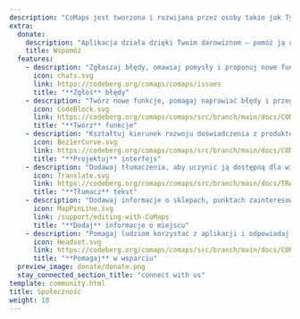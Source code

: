 ```yaml
---
description: "CoMaps jest tworzona i rozwijana przez osoby takie jak Ty"
extra:
  donate:
    description: "Aplikacja działa dzięki Twoim darowiznom – pomóż ją ulepszać"
    title: Wspomóż
  features:
    - description: "Zgłaszaj błędy, omawiaj pomysły i proponuj nowe funkcje"
      icon: chats.svg
      link: https://codeberg.org/comaps/comaps/issues
      title: "**Zgłoś** błędy"
    - description: "Twórz nowe funkcje, pomagaj naprawiać błędy i przeglądaj kod"
      icon: CodeBlock.svg
      link: https://codeberg.org/comaps/comaps/src/branch/main/docs/CONTRIBUTING.md
      title: "**Twórz** funkcje"
    - description: "Kształtuj kierunek rozwoju doświadczenia z produktem"
      icon: BezierCurve.svg
      link: https://codeberg.org/comaps/comaps/src/branch/main/docs/CONTRIBUTING.md
      title: "**Projektuj** interfejs"
    - description: "Dodawaj tłumaczenia, aby uczynić ją dostępną dla większej liczby osób na całym świecie"
      icon: Translate.svg
      link: https://codeberg.org/comaps/comaps/src/branch/main/docs/TRANSLATIONS.md
      title: "**Tłumacz** tekst"
    - description: "Dodawaj informacje o sklepach, punktach zainteresowania, szlakach i transporcie publicznym do OpenStreetMap"
      icon: MapPinLine.svg
      link: /support/editing-with-CoMaps
      title: "**Dodaj** informacje o miejscu"
    - description: "Pomagaj ludziom korzystać z aplikacji i odpowiadaj na pytania"
      icon: Headset.svg
      link: https://codeberg.org/comaps/comaps/src/branch/main/docs/CONTRIBUTING.md
      title: "**Pomagaj** w wsparciu"
  preview_image: donate/donate.png
  stay_connected_section_title: "connect with us"
template: community.html
title: Społeczność
weight: 10
---
```

